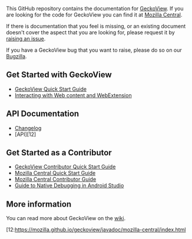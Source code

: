 This GitHub repository contains the documentation for [GeckoView][8]. If you are looking for the code for GeckoView you can find it at [Mozilla Central][9].

If there is documentation that you feel is missing, or an existing document doesn't cover the aspect that you are looking for, please request it by [raising an issue][10].

If you have a GeckoView bug that you want to raise, please do so on our [Bugzilla][11].

## Get Started with GeckoView

* [GeckoView Quick Start Guide][1]
* [Interacting with Web content and WebExtension][7]


## API Documentation

* [Changelog][2]
* [API][12]

## Get Started as a Contributor

* [GeckoView Contributor Quick Start Guide][3]
* [Mozilla Central Quick Start Guide][4]
* [Mozilla Central Contributor Guide][5]
* [Guide to Native Debugging in Android Studio][6]


## More information
You can read more about GeckoView on the [wiki](https://wiki.mozilla.org/Mobile/GeckoView).


[1]:https://geckoview.dev/consumer/docs/geckoview-quick-start
[2]:https://geckoview.dev/javadoc/mozilla-central/org/mozilla/geckoview/doc-files/CHANGELOG
[3]:https://geckoview.dev/contributor/geckoview-quick-start
[4]:https://geckoview.dev/contributor/mc-quick-start
[5]:https://geckoview.dev/contributor/contributing-to-mc
[6]:https://geckoview.dev/contributor/native-debugging
[7]:https://geckoview.dev/consumer/docs/web-extensions
[8]:https://geckoview.dev
[9]:https://searchfox.org/mozilla-central/source/mobile/android/geckoview
[10]:https://github.com/mozilla/geckoview/issues
[11]:https://bugzilla.mozilla.org/enter_bug.cgi?product=GeckoView
[12:https://mozilla.github.io/geckoview/javadoc/mozilla-central/index.html
